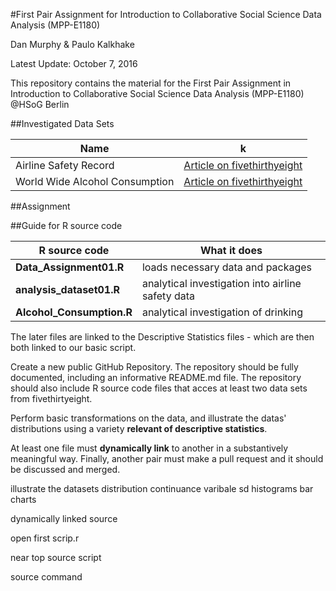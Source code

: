 #First Pair Assignment for Introduction to Collaborative Social Science Data Analysis (MPP-E1180)

Dan Murphy & Paulo Kalkhake

Latest Update: October 7, 2016

This repository contains the material for the First Pair Assignment in Introduction to Collaborative Social Science Data Analysis (MPP-E1180) @HSoG Berlin

##Investigated Data Sets

| Name                    | k |
| ----------------------- | --------------------- | 
| Airline Safety Record     | [Article on fivethirthyeight](http://fivethirtyeight.com/features/should-travelers-avoid-flying-airlines-that-have-had-crashes-in-the-past/)                   | 
| World Wide Alcohol Consumption       | [Article on fivethirthyeight](http://fivethirtyeight.com/datalab/dear-mona-followup-where-do-people-drink-the-most-beer-wine-and-spirits/)        |

##Assignment 


##Guide for R source code

| R source code | What it does |
|---------------|--------------|
|**Data_Assignment01.R** | loads necessary data and packages |
|**analysis_dataset01.R** | analytical investigation into airline safety data |
|**Alcohol_Consumption.R**| analytical investigation of drinking |

The later files are linked to the Descriptive Statistics files - which are then both linked to our basic script.

Create a new public GitHub Repository. The repository should be fully documented, including an informative README.md file. The repository should also include R source code files that acces at least two data sets from fivethirtyeight. 

Perform basic transformations on the data, and illustrate the datas' distributions using a variety **relevant of descriptive statistics**. 

At least one file must **dynamically link** to another in a substantively meaningful way. Finally, another pair must make a pull request and it should be discussed and merged.


illustrate the datasets
distribution
continuance varibale
sd
histograms
bar charts

dynamically linked source

open first scrip.r 

near top source script

source command
